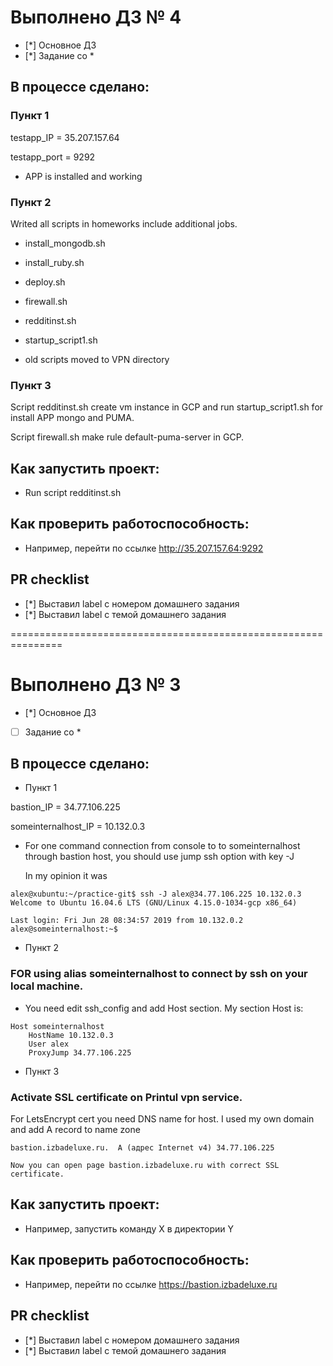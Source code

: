 # Выполнено ДЗ № 4

 - [*] Основное ДЗ
 - [*] Задание со *

## В процессе сделано:
 ### Пункт 1

 testapp_IP = 35.207.157.64

 testapp_port = 9292

 - APP is installed and working


 ### Пункт 2

 Writed all scripts in homeworks include additional jobs.

 - install_mongodb.sh

 - install_ruby.sh

 - deploy.sh

 - firewall.sh

 - redditinst.sh

 - startup_script1.sh

 - old scripts moved to VPN directory

### Пункт 3

 Script redditinst.sh create vm instance in GCP and run startup_script1.sh for install APP mongo and PUMA.

Script firewall.sh make rule default-puma-server
 in GCP.

## Как запустить проект:

 - Run script redditinst.sh

## Как проверить работоспособность:
 - Например, перейти по ссылке http://35.207.157.64:9292


## PR checklist
 - [*] Выставил label с номером домашнего задания
 - [*] Выставил label с темой домашнего задания

===============================================================

# Выполнено ДЗ № 3

 - [*] Основное ДЗ
 - [ ] Задание со *

## В процессе сделано:
 - Пункт 1

 bastion_IP = 34.77.106.225

 someinternalhost_IP = 10.132.0.3

 - For one command connection from console to to someinternalhost through bastion host, you should use jump ssh option with key -J

     In my opinion it was

 ~~~
 alex@xubuntu:~/practice-git$ ssh -J alex@34.77.106.225 10.132.0.3
 Welcome to Ubuntu 16.04.6 LTS (GNU/Linux 4.15.0-1034-gcp x86_64)

 Last login: Fri Jun 28 08:34:57 2019 from 10.132.0.2
 alex@someinternalhost:~$
 ~~~

 - Пункт 2

 ### FOR using alias someinternalhost to connect by ssh on your local machine.

 - You need edit ssh_config and add Host section. My section Host is:

 ~~~
 Host someinternalhost
     HostName 10.132.0.3
     User alex
     ProxyJump 34.77.106.225
 ~~~
 -  Пункт 3

 ### Activate SSL certificate on Printul vpn service.

 For LetsEncrypt cert you need DNS name for host. I used my own domain and add A record to name zone

 ~~~
 bastion.izbadeluxe.ru.  A (адрес Internet v4) 34.77.106.225

 Now you can open page bastion.izbadeluxe.ru with correct SSL certificate.
 ~~~
## Как запустить проект:
 - Например, запустить команду X в директории Y

## Как проверить работоспособность:
 - Например, перейти по ссылке https://bastion.izbadeluxe.ru


## PR checklist
 - [*] Выставил label с номером домашнего задания
 - [*] Выставил label с темой домашнего задания

